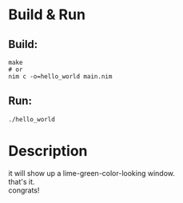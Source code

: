 # Build & Run
## Build:
```
make
# or
nim c -o=hello_world main.nim
```  
  
## Run:
```
./hello_world
```

# Description

it will show up a lime-green-color-looking window.  
that's it.  
congrats!
